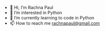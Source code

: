 - 👋 Hi, I’m Rachna Paul
- 👀 I’m interested in Python
- 🌱 I’m currently learning to code in Python
- 📫 How to reach me  rachnapaul@gmail.com
<!---
rachnapaul/rachnapaul is a ✨ special ✨ repository because its `README.md` (this file) appears on your GitHub profile.
You can click the Preview link to take a look at your changes.
--->
